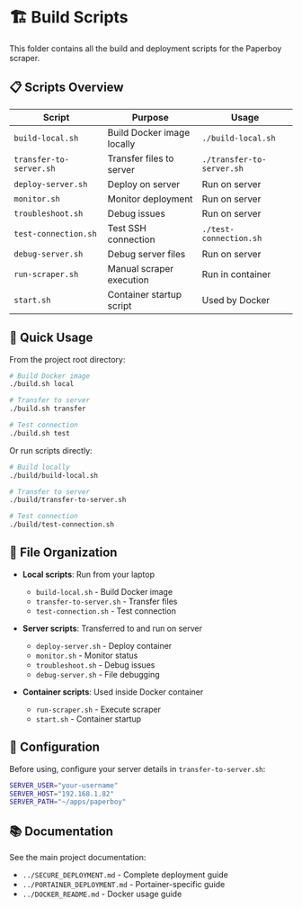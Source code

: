 # 🏗️ Build Scripts

This folder contains all the build and deployment scripts for the Paperboy scraper.

## 📋 Scripts Overview

| Script | Purpose | Usage |
|--------|---------|-------|
| `build-local.sh` | Build Docker image locally | `./build-local.sh` |
| `transfer-to-server.sh` | Transfer files to server | `./transfer-to-server.sh` |
| `deploy-server.sh` | Deploy on server | Run on server |
| `monitor.sh` | Monitor deployment | Run on server |
| `troubleshoot.sh` | Debug issues | Run on server |
| `test-connection.sh` | Test SSH connection | `./test-connection.sh` |
| `debug-server.sh` | Debug server files | Run on server |
| `run-scraper.sh` | Manual scraper execution | Run in container |
| `start.sh` | Container startup script | Used by Docker |

## 🚀 Quick Usage

From the project root directory:

```bash
# Build Docker image
./build.sh local

# Transfer to server
./build.sh transfer

# Test connection
./build.sh test
```

Or run scripts directly:

```bash
# Build locally
./build/build-local.sh

# Transfer to server
./build/transfer-to-server.sh

# Test connection
./build/test-connection.sh
```

## 📁 File Organization

- **Local scripts**: Run from your laptop
  - `build-local.sh` - Build Docker image
  - `transfer-to-server.sh` - Transfer files
  - `test-connection.sh` - Test connection

- **Server scripts**: Transferred to and run on server
  - `deploy-server.sh` - Deploy container
  - `monitor.sh` - Monitor status
  - `troubleshoot.sh` - Debug issues
  - `debug-server.sh` - File debugging

- **Container scripts**: Used inside Docker container
  - `run-scraper.sh` - Execute scraper
  - `start.sh` - Container startup

## 🔧 Configuration

Before using, configure your server details in `transfer-to-server.sh`:

```bash
SERVER_USER="your-username"
SERVER_HOST="192.168.1.82"
SERVER_PATH="~/apps/paperboy"
```

## 📚 Documentation

See the main project documentation:
- `../SECURE_DEPLOYMENT.md` - Complete deployment guide
- `../PORTAINER_DEPLOYMENT.md` - Portainer-specific guide
- `../DOCKER_README.md` - Docker usage guide
